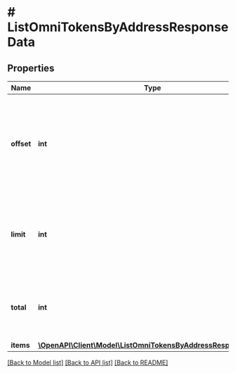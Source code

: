 # # ListOmniTokensByAddressResponseData

## Properties

Name | Type | Description | Notes
------------ | ------------- | ------------- | -------------
**offset** | **int** | The starting index of the response items, i.e. where the response should start listing the returned items. |
**limit** | **int** | Defines how many items should be returned in the response per page basis. |
**total** | **int** | Defines the total number of items returned in the response. |
**items** | [**\OpenAPI\Client\Model\ListOmniTokensByAddressResponseItem[]**](ListOmniTokensByAddressResponseItem.md) |  |

[[Back to Model list]](../../README.md#models) [[Back to API list]](../../README.md#endpoints) [[Back to README]](../../README.md)
